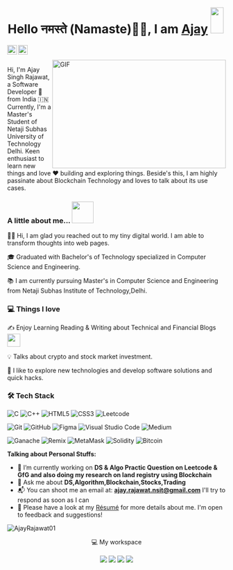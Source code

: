 <h1> <img src="https://github.com/nixin72/nixin72/blob/master/wave.gif" height="60px" width="1px">Hello नमस्ते (Namaste)🙏🏻, I am <a href="https://github.com/AjayRajawat01">Ajay</a> <img src="https://emojis.slackmojis.com/emojis/images/1531849430/4246/blob-sunglasses.gif?1531849430" height="60px" width="30px"></h1>


  </a>
  <a href="https://linkedin.com/in/AjayRajawat01/">
    <img align="left" alt="Ajay's LinkdeIN" width="22px" src="https://cdn.jsdelivr.net/npm/simple-icons@v3/icons/linkedin.svg" />
  </a>
  <a href="https://medium.com/@AjayRajawat01">
    <img align="left" alt="Ajay's Medium" width="22px" src="https://cdn.jsdelivr.net/npm/simple-icons@v3/icons/medium.svg" />
  </a>

<br />
<br />


<img align="right" height="250" width="400" alt="GIF" src="https://media2.giphy.com/media/qgQUggAC3Pfv687qPC/giphy.gif?cid=ecf05e47j1xzkhiup27o7ct69f7cc1l05u197d6ujvbhqjci&rid=giphy.gif&ct=g" />


Hi, I'm Ajay Singh Rajawat, a Software Developer 🎯 from India :india: Currently, I'm a Master's Student of Netaji Subhas University of Technology Delhi. Keen enthusiast to learn new things and love ❤️ building and exploring things.
Beside's this, I am highly passinate about Blockchain Technology and  loves to talk about its use cases.

### A little about me...  <img src="https://media.giphy.com/media/VgCDAzcKvsR6OM0uWg/giphy.gif" width="50"> 

👋🏽 Hi, I am glad you reached out to my tiny digital world. I am able to transform thoughts into web pages.

🎓 Graduated with Bachelor's of Technology specialized in Computer Science and Engineering.

📚 I am currently pursuing Master's in Computer Science and Engineering from Netaji Subhas Institute of Technology,Delhi.


### 💻 Things I love

✍️ Enjoy Learning Reading & Writing about Technical and Financial Blogs <img src="https://media.giphy.com/media/WUlplcMpOCEmTGBtBW/giphy.gif" width="30"> 

💡  Talks about crypto and stock market investment.

🌱 I like to explore new technologies and develop software solutions and quick hacks.


### 🛠 Tech Stack

![C](https://img.shields.io/badge/c-%2300599C.svg?style=for-the-badge&logo=c&logoColor=white)
![C++](https://img.shields.io/badge/C%2B%2B-00599C?style=for-the-badge&logo=c%2B%2B&logoColor=white)
![HTML5](https://img.shields.io/badge/html5-%23E34F26.svg?style=for-the-badge&logo=html5&logoColor=white)
![CSS3](https://img.shields.io/badge/css3-%231572B6.svg?style=for-the-badge&logo=css3&logoColor=white)
![Leetcode](https://img.shields.io/badge/LeetCode-000000?style=for-the-badge&logo=LeetCode&logoColor=#d16c06)

![Git](https://img.shields.io/badge/git-%23F05033.svg?style=for-the-badge&logo=git&logoColor=white)
![GitHub](https://img.shields.io/badge/github-%23121011.svg?style=for-the-badge&logo=github&logoColor=white)
![Figma](https://img.shields.io/badge/figma-%23F24E1E.svg?style=for-the-badge&logo=figma&logoColor=white)
![Visual Studio Code](https://img.shields.io/badge/Visual%20Studio%20Code-0078d7.svg?style=for-the-badge&logo=visual-studio-code&logoColor=white)
![Medium](https://img.shields.io/badge/Medium-12100E?style=for-the-badge&logo=medium&logoColor=white)

![Ganache](https://img.shields.io/badge/Ganache-orange?style=for-the-badge&logo=Ganache&logoColor=orange)
![Remix](https://img.shields.io/badge/Remix-IDE-%23363636.svg?style=for-the-badge&logo=remix&logoColor=white)
![MetaMask](https://img.shields.io/badge/Metamask-red?style=for-the-badge&logo=orange&logoColor=orange)
![Solidity](https://img.shields.io/badge/Solidity-%23363636.svg?style=for-the-badge&logo=solidity&logoColor=white)
![Bitcoin](https://img.shields.io/badge/Bitcoin-000?style=for-the-badge&logo=bitcoin&logoColor=white)



**Talking about Personal Stuffs:**

- 🔭 I’m currently working on **DS & Algo Practic Question on Leetcode & GfG and also doing my research on land registry using Blockchain**
- 💬 Ask me about **DS,Algorithm,Blockchain,Stocks,Trading**
- 📬 You can shoot me an email at: **ajay.rajawat.nsit@gmail.com** I'll try to respond as soon as I can
- 📄 Please have a look at my [Résumé](https://www.ajaysinghrajawat.in/resume.html) for more details about me. I'm open to feedback and suggestions!

<p align="left"> <img src="https://komarev.com/ghpvc/?username=AjayRajawat01" alt="AjayRajawat01" /> </p>
<p align='center'>
  💻 My workspace<br/><br/>
  <img src="https://img.shields.io/badge/windows-%230078D6.svg?&style=for-the-badge&logo=windows&logoColor=white" />
  <img src="https://img.shields.io/badge/AMD-RYZEN 7%205800H-red?style=for-the-badge&logo=amd" />
  <img src="https://img.shields.io/badge/RAM-16GB-%230071C5.svg?&style=for-the-badge&logoColor=white" />
  <img src="https://img.shields.io/badge/nvidia-Rtx%203050-%2376B900.svg?&style=for-the-badge&logo=nvidia&logoColor=white" />
</p>